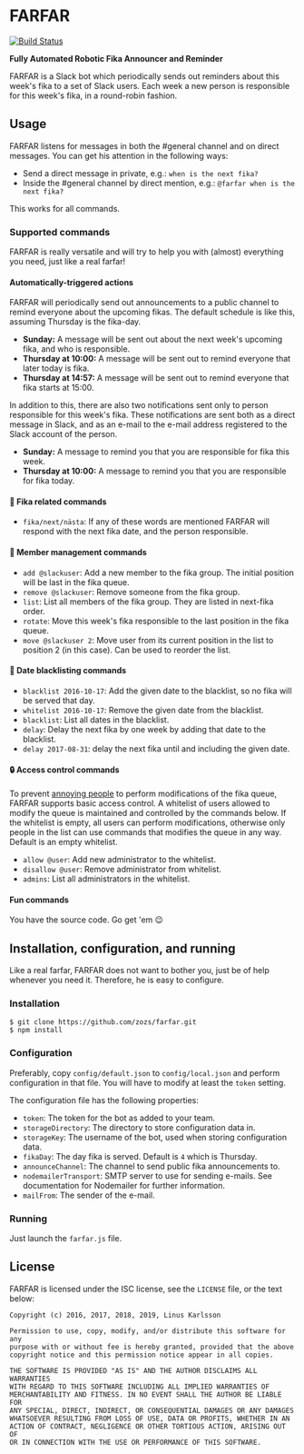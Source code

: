 FARFAR
======

[![Build Status](https://travis-ci.org/zozs/farfar.svg?branch=master)](https://travis-ci.org/zozs/farfar)

**Fully Automated Robotic Fika Announcer and Reminder**

FARFAR is a Slack bot which periodically sends out reminders about this week's fika to a set of Slack users. Each week a new person is responsible for this week's fika, in a round-robin fashion.

## Usage

FARFAR listens for messages in both the #general channel and on direct messages. You can get his attention in the following ways:

 * Send a direct message in private, e.g.: `when is the next fika?`
 * Inside the #general channel by direct mention, e.g.: `@farfar when is the next fika?`

This works for all commands.

### Supported commands

FARFAR is really versatile and will try to help you with (almost) everything you need, just like a real farfar!

#### Automatically-triggered actions
FARFAR will periodically send out announcements to a public channel to remind everyone about the upcoming fikas. The default schedule is like this, assuming Thursday is the fika-day.

 * **Sunday:** A message will be sent out about the next week's upcoming fika, and who is responsible.
 * **Thursday at 10:00:** A message will be sent out to remind everyone that later today is fika.
 * **Thursday at 14:57:** A message will be sent out to remind everyone that fika starts at 15:00.

In addition to this, there are also two notifications sent only to person responsible for this week's fika. These notifications are sent both as a direct message in Slack, and as an e-mail to the e-mail address registered to the Slack account of the person.

 * **Sunday:** A message to remind you that you are responsible for fika this week.
 * **Thursday at 10:00:** A message to remind you that you are responsible for fika today.

#### :cookie: Fika related commands

 * `fika/next/nästa`: If any of these words are mentioned FARFAR will respond with the next fika date, and the person responsible.

#### :busts_in_silhouette: Member management commands

 * `add @slackuser`: Add a new member to the fika group. The initial position will be last in the fika queue.
 * `remove @slackuser`: Remove someone from the fika group.
 * `list`: List all members of the fika group. They are listed in next-fika order.
 * `rotate`: Move this week's fika responsible to the last position in the fika queue.
 * `move @slackuser 2`: Move user from its current position in the list to position 2 (in this case). Can be used to reorder the list.

#### :date: Date blacklisting commands

 * `blacklist 2016-10-17`: Add the given date to the blacklist, so no fika will be served that day.
 * `whitelist 2016-10-17`: Remove the given date from the blacklist.
 * `blacklist`: List all dates in the blacklist.
 * `delay`: Delay the next fika by one week by adding that date to the blacklist.
 * `delay 2017-08-31`: delay the next fika until and including the given date.

#### :lock: Access control commands
To prevent [annoying people](# "Erik Mårtensson") to perform modifications of the fika queue, FARFAR supports basic access control. A whitelist of users allowed to modify the queue is maintained and controlled by the commands below. If the whitelist is empty, all users can perform modifications, otherwise only people in the list can use commands that modifies the queue in any way. Default is an empty whitelist.

 * `allow @user`: Add new administrator to the whitelist.
 * `disallow @user`: Remove administrator from whitelist.
 * `admins`: List all administrators in the whitelist.

#### Fun commands
You have the source code. Go get 'em :wink:

## Installation, configuration, and running

Like a real farfar, FARFAR does not want to bother you, just be of help whenever you need it. Therefore, he is easy to configure.

### Installation
```
$ git clone https://github.com/zozs/farfar.git
$ npm install
```

### Configuration

Preferably, copy `config/default.json` to `config/local.json` and perform configuration in that file. You will have to modify at least the `token` setting.

The configuration file has the following properties:

 * `token`: The token for the bot as added to your team.
 * `storageDirectory`: The directory to store configuration data in.
 * `storageKey`: The username of the bot, used when storing configuration data.
 * `fikaDay`: The day fika is served. Default is `4` which is Thursday.
 * `announceChannel`: The channel to send public fika announcements to.
 * `nodemailerTransport`: SMTP server to use for sending e-mails. See documentation for Nodemailer for further information.
 * `mailFrom`: The sender of the e-mail.

### Running

Just launch the `farfar.js` file.

## License

FARFAR is licensed under the ISC license, see the `LICENSE` file, or the text below:

```
Copyright (c) 2016, 2017, 2018, 2019, Linus Karlsson

Permission to use, copy, modify, and/or distribute this software for any
purpose with or without fee is hereby granted, provided that the above
copyright notice and this permission notice appear in all copies.

THE SOFTWARE IS PROVIDED "AS IS" AND THE AUTHOR DISCLAIMS ALL WARRANTIES
WITH REGARD TO THIS SOFTWARE INCLUDING ALL IMPLIED WARRANTIES OF
MERCHANTABILITY AND FITNESS. IN NO EVENT SHALL THE AUTHOR BE LIABLE FOR
ANY SPECIAL, DIRECT, INDIRECT, OR CONSEQUENTIAL DAMAGES OR ANY DAMAGES
WHATSOEVER RESULTING FROM LOSS OF USE, DATA OR PROFITS, WHETHER IN AN
ACTION OF CONTRACT, NEGLIGENCE OR OTHER TORTIOUS ACTION, ARISING OUT OF
OR IN CONNECTION WITH THE USE OR PERFORMANCE OF THIS SOFTWARE.
```
